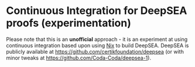 # Continuous Integration for DeepSEA proofs (experimentation)

Please note that this is an **unofficial** approach - it is an experiment at using continuous integration based upon using [Nix](https://nixos.org/) to build DeepSEA. DeepSEA is publicly available at https://github.com/certikfoundation/deepsea (or with minor tweaks at https://github.com/Coda-Coda/deepsea-1).